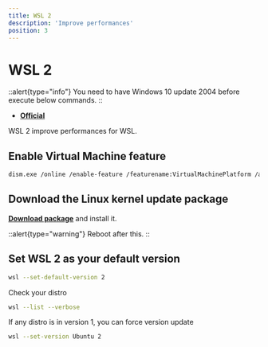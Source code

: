 ```yaml
---
title: WSL 2
description: 'Improve performances'
position: 3
---
```


# WSL 2

::alert{type="info"}
You need to have Windows 10 update 2004 before execute below commands.
::

- [**Official**](https://docs.microsoft.com/en-us/windows/wsl/install-win10)

WSL 2 improve performances for WSL.

## Enable Virtual Machine feature

```bash
dism.exe /online /enable-feature /featurename:VirtualMachinePlatform /all /norestart
```

## Download the Linux kernel update package

[**Download package**](https://wslstorestorage.blob.core.windows.net/wslblob/wsl_update_x64.msi) and install it.

::alert{type="warning"}
Reboot after this.
::

## Set WSL 2 as your default version

```bash
wsl --set-default-version 2
```

Check your distro

```bash
wsl --list --verbose
```

If any distro is in version 1, you can force version update

```bash
wsl --set-version Ubuntu 2
```
